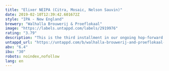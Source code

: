 ```yaml
---
title: "Elixer NEIPA (Citra, Mosaic, Nelson Sauvin)"
date: 2019-02-10T12:39:42.601672Z
style: "IPA - New England"
brewery: "Walhalla Brouwerij & Proeflokaal"
image: "https://labels.untappd.com/labels/2919976"
rating: "3.79"
description: "This is the third installment in our ongoing hop-forward hazy IPA series, where we keep changing the dry hops with each batch. In this edition we chose to go with a 6,4% beer, dryhopped with Citra, Mosaic and Nelson Sauvin hops. We think it may have magical properties… Drink fresh!"
untappd_url: "https://untappd.com/b/walhalla-brouwerij-and-proeflokaal-elixer-neipa-citra-mosaic-nelson-sauvin/2919976"
abv: "6.4"
ibu: "30"
robots: noindex,nofollow
lang: en
---
```

